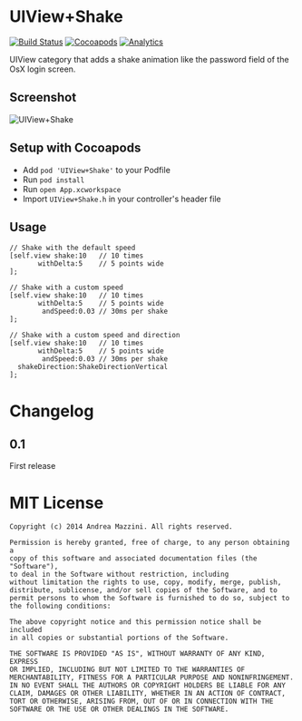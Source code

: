UIView+Shake
=============

[![Build Status](https://travis-ci.org/andreamazz/UIView-Shake.png)](https://travis-ci.org/andreamazz/UITextField-Shake)
[![Cocoapods](https://cocoapod-badges.herokuapp.com/v/UIView+Shake/badge.png)](http://cocoapods.org/?q=summary%3Auiview%20name%3Ashake%2A)
[![Analytics](https://ga-beacon.appspot.com/UA-42282237-8/UIView-Shake/README)](https://github.com/igrigorik/ga-beacon)

UIView category that adds a shake animation like the password field of the OsX login screen.

Screenshot
--------------------
![UIView+Shake](http://www.eflatgames.com/github/UIView-Shake.gif)

Setup with Cocoapods
--------------------
* Add ```pod 'UIView+Shake'``` to your Podfile
* Run ```pod install```
* Run ```open App.xcworkspace```
* Import ```UIView+Shake.h``` in your controller's header file

Usage
--------------------
```objc
// Shake with the default speed
[self.view shake:10   // 10 times
       withDelta:5    // 5 points wide
];

// Shake with a custom speed
[self.view shake:10   // 10 times
       withDelta:5    // 5 points wide
        andSpeed:0.03 // 30ms per shake
];

// Shake with a custom speed and direction
[self.view shake:10   // 10 times
       withDelta:5    // 5 points wide
        andSpeed:0.03 // 30ms per shake
  shakeDirection:ShakeDirectionVertical
];
```

Changelog
==================

0.1
--------------------
First release

MIT License
==================
	Copyright (c) 2014 Andrea Mazzini. All rights reserved.

	Permission is hereby granted, free of charge, to any person obtaining a
	copy of this software and associated documentation files (the "Software"),
	to deal in the Software without restriction, including
	without limitation the rights to use, copy, modify, merge, publish,
	distribute, sublicense, and/or sell copies of the Software, and to
	permit persons to whom the Software is furnished to do so, subject to
	the following conditions:

	The above copyright notice and this permission notice shall be included
	in all copies or substantial portions of the Software.

	THE SOFTWARE IS PROVIDED "AS IS", WITHOUT WARRANTY OF ANY KIND, EXPRESS
	OR IMPLIED, INCLUDING BUT NOT LIMITED TO THE WARRANTIES OF
	MERCHANTABILITY, FITNESS FOR A PARTICULAR PURPOSE AND NONINFRINGEMENT.
	IN NO EVENT SHALL THE AUTHORS OR COPYRIGHT HOLDERS BE LIABLE FOR ANY
	CLAIM, DAMAGES OR OTHER LIABILITY, WHETHER IN AN ACTION OF CONTRACT,
	TORT OR OTHERWISE, ARISING FROM, OUT OF OR IN CONNECTION WITH THE
	SOFTWARE OR THE USE OR OTHER DEALINGS IN THE SOFTWARE.